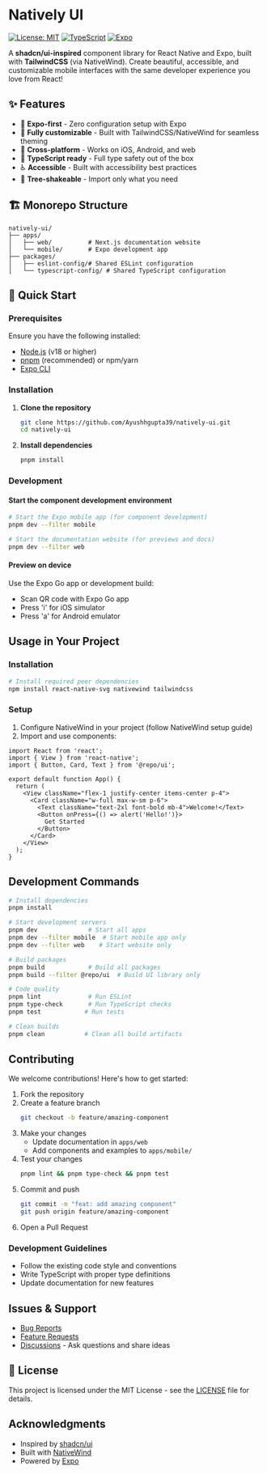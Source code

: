# Natively UI

[![License: MIT](https://img.shields.io/badge/License-MIT-yellow.svg)](https://opensource.org/licenses/MIT)
[![TypeScript](https://img.shields.io/badge/%3C%2F%3E-TypeScript-%230074c1.svg)](http://www.typescriptlang.org/)
[![Expo](https://img.shields.io/badge/Expo-1B1F23?logo=expo&logoColor=white)](https://expo.dev/)

A **shadcn/ui-inspired** component library for React Native and Expo, built with **TailwindCSS** (via NativeWind). Create beautiful, accessible, and customizable mobile interfaces with the same developer experience you love from React!

## ✨ Features

- 🚀 **Expo-first** - Zero configuration setup with Expo
- 🎨 **Fully customizable** - Built with TailwindCSS/NativeWind for seamless theming
- 📱 **Cross-platform** - Works on iOS, Android, and web
- 🔧 **TypeScript ready** - Full type safety out of the box
- ♿ **Accessible** - Built with accessibility best practices
- 🎯 **Tree-shakeable** - Import only what you need

## 🏗️ Monorepo Structure

```
natively-ui/
├── apps/
│   ├── web/          # Next.js documentation website
│   └── mobile/       # Expo development app
├── packages/
│   ├── eslint-config/# Shared ESLint configuration
│   └── typescript-config/ # Shared TypeScript configuration
```

## 🚀 Quick Start

### Prerequisites

Ensure you have the following installed:

- [Node.js](https://nodejs.org/) (v18 or higher)
- [pnpm](https://pnpm.io/) (recommended) or npm/yarn
- [Expo CLI](https://docs.expo.dev/get-started/installation/)

### Installation

1. **Clone the repository**
   ```bash
   git clone https://github.com/Ayushhgupta39/natively-ui.git
   cd natively-ui
   ```

2. **Install dependencies**
   ```bash
   pnpm install
   ```

### Development

#### Start the component development environment

```bash
# Start the Expo mobile app (for component development)
pnpm dev --filter mobile

# Start the documentation website (for previews and docs)
pnpm dev --filter web
```

#### Preview on device

Use the Expo Go app or development build:
- Scan QR code with Expo Go app
- Press 'i' for iOS simulator
- Press 'a' for Android emulator

## Usage in Your Project

### Installation

```bash
# Install required peer dependencies
npm install react-native-svg nativewind tailwindcss
```

### Setup

1. Configure NativeWind in your project (follow NativeWind setup guide)
2. Import and use components:

```tsx
import React from 'react';
import { View } from 'react-native';
import { Button, Card, Text } from '@repo/ui';

export default function App() {
  return (
    <View className="flex-1 justify-center items-center p-4">
      <Card className="w-full max-w-sm p-6">
        <Text className="text-2xl font-bold mb-4">Welcome!</Text>
        <Button onPress={() => alert('Hello!')}>
          Get Started
        </Button>
      </Card>
    </View>
  );
}
```

## Development Commands

```bash
# Install dependencies
pnpm install

# Start development servers
pnpm dev              # Start all apps
pnpm dev --filter mobile  # Start mobile app only
pnpm dev --filter web    # Start website only

# Build packages
pnpm build            # Build all packages
pnpm build --filter @repo/ui  # Build UI library only

# Code quality
pnpm lint             # Run ESLint
pnpm type-check       # Run TypeScript checks
pnpm test            # Run tests

# Clean builds
pnpm clean           # Clean all build artifacts
```

## Contributing

We welcome contributions! Here's how to get started:

1. Fork the repository
2. Create a feature branch
   ```bash
   git checkout -b feature/amazing-component
   ```
3. Make your changes
   - Update documentation in `apps/web`
   - Add components and examples to `apps/mobile/`
4. Test your changes
   ```bash
   pnpm lint && pnpm type-check && pnpm test
   ```
5. Commit and push
   ```bash
   git commit -m "feat: add amazing component"
   git push origin feature/amazing-component
   ```
6. Open a Pull Request

### Development Guidelines

- Follow the existing code style and conventions
- Write TypeScript with proper type definitions
- Update documentation for new features

## Issues & Support

- [Bug Reports](https://github.com/ayushhgupta39/natively-ui/issues)
- [Feature Requests](https://github.com/ayushhgupta39/natively-ui/pulls)
- [Discussions](https://github.com/ayushhgupta39/natively-ui/issues) - Ask questions and share ideas

## 📄 License

This project is licensed under the MIT License - see the [LICENSE](LICENSE) file for details.

## Acknowledgments

- Inspired by [shadcn/ui](https://ui.shadcn.com/)
- Built with [NativeWind](https://www.nativewind.dev/)
- Powered by [Expo](https://expo.dev/)
